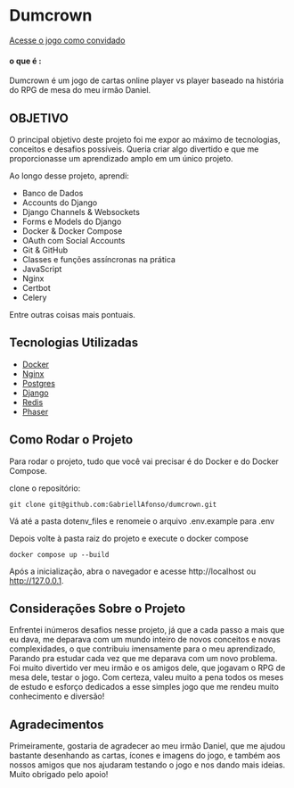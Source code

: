 # Dumcrown

[Acesse o jogo como convidado](https://dumcrown.com.br/guest/)

#### o que é :
Dumcrown é um jogo de cartas online player vs player baseado na história do RPG de mesa do meu irmão Daniel.

## OBJETIVO
O principal objetivo deste projeto foi me expor ao máximo de tecnologias, conceitos e desafios possíveis. Queria criar algo divertido e que me proporcionasse um aprendizado amplo em um único projeto. 

Ao longo desse projeto, aprendi:
* Banco de Dados
* Accounts do Django
* Django Channels & Websockets
* Forms e Models do Django
* Docker & Docker Compose
* OAuth com Social Accounts
* Git & GitHub 
* Classes e funções assíncronas na prática
* JavaScript
* Nginx
* Certbot
* Celery
 
Entre outras coisas mais pontuais.

## Tecnologias Utilizadas

* [Docker](https://www.docker.com/)
* [Nginx](https://www.nginx.com/)
* [Postgres](https://www.postgresql.org/)
* [Django](https://www.djangoproject.com/)
* [Redis](https://redis.io/)
* [Phaser](https://phaser.io/)

## Como Rodar o Projeto

Para rodar o projeto, tudo que você vai precisar é do Docker e do Docker Compose. 

clone o repositório:
```
git clone git@github.com:GabriellAfonso/dumcrown.git
```
Vá até a pasta dotenv_files e renomeie o arquivo .env.example para .env

Depois volte à pasta raiz do projeto e execute o docker compose
```
docker compose up --build
```
Após a inicialização, abra o navegador e acesse http://localhost ou http://127.0.0.1.

## Considerações Sobre o Projeto

Enfrentei inúmeros desafios nesse projeto, já que a cada passo a mais que eu dava, me deparava com um mundo inteiro de novos conceitos e novas complexidades,
o que contribuiu imensamente para o meu aprendizado, Parando pra estudar cada vez que me deparava com um novo problema. 
Foi muito divertido ver meu irmão e os amigos dele, que jogavam o RPG de mesa dele, testar o jogo. 
Com certeza, valeu muito a pena todos os meses de estudo e esforço dedicados a esse simples jogo que me rendeu muito conhecimento e diversão!

## Agradecimentos 
Primeiramente, gostaria de agradecer ao meu irmão Daniel, que me ajudou bastante desenhando as cartas, ícones e imagens do jogo,
e também aos nossos amigos que nos ajudaram testando o jogo e nos dando mais ideias. Muito obrigado pelo apoio!
